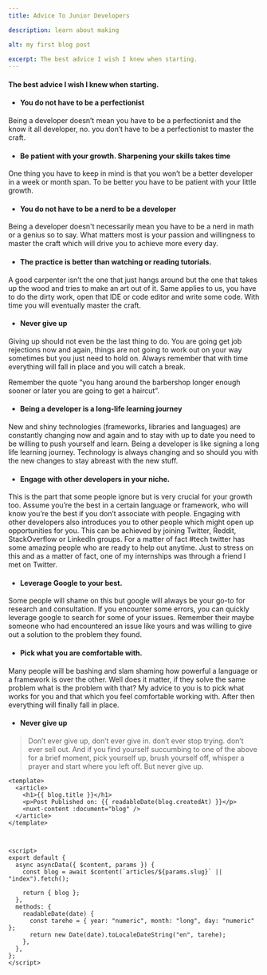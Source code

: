 ```yaml
---
title: Advice To Junior Developers

description: learn about making

alt: my first blog post

excerpt: The best advice I wish I knew when starting.
---
```


#### The best advice I wish I knew when starting.

- #### You do not have to be a perfectionist

Being a developer doesn’t mean you have to be a perfectionist and the know it all developer, no. you don’t have to be a perfectionist to master the craft.

<scroll-indicator></scroll-indicator>

- #### Be patient with your growth. Sharpening your skills takes time

One thing you have to keep in mind is that you won’t be a better developer in a week or month span. To be better you have to be patient with your little growth.

- #### You do not have to be a nerd to be a developer

Being a developer doesn't necessarily mean you have to be a nerd in math or a genius so to say. What matters most is your passion and willingness to master the craft which will drive you to achieve more every day.

- #### The practice is better than watching or reading tutorials.

A good carpenter isn’t the one that just hangs around but the one that takes up the wood and tries to make an art out of it. Same applies to us, you have to do the dirty work, open that IDE or code editor and write some code. With time you will eventually master the craft.

- #### Never give up

Giving up should not even be the last thing to do. You are going get job rejections now and again, things are not going to work out on your way sometimes but you just need to hold on. Always remember that with time everything will fall in place and you will catch a break.

Remember the quote “you hang around the barbershop longer enough sooner or later you are going to get a haircut”.

- #### Being a developer is a long-life learning journey

New and shiny technologies (frameworks, libraries and languages) are constantly changing now and again and to stay with up to date you need to be willing to push yourself and learn.
Being a developer is like signing a long life learning journey. Technology is always changing and so should you with the new changes to stay abreast with the new stuff.

- #### Engage with other developers in your niche.

This is the part that some people ignore but is very crucial for your growth too. Assume you’re the best in a certain language or framework, who will know you’re the best if you don’t associate with people.
Engaging with other developers also introduces you to other people which might open up opportunities for you. This can be achieved by joining Twitter, Reddit, StackOverflow or LinkedIn groups. For a matter of fact #tech twitter has some amazing people who are ready to help out anytime.
Just to stress on this and as a matter of fact, one of my internships was through a friend I met on Twitter.

- #### Leverage Google to your best.

Some people will shame on this but google will always be your go-to for research and consultation. If you encounter some errors, you can quickly leverage google to search for some of your issues. Remember their maybe someone who had encountered an issue like yours and was willing to give out a solution to the problem they found.

- #### Pick what you are comfortable with.

Many people will be bashing and slam shaming how powerful a language or a framework is over the other.
Well does it matter, if they solve the same problem what is the problem with that? My advice to you is to pick what works for you and that which you feel comfortable working with. After then everything will finally fall in place.

- #### Never give up

<blockquote>

Don’t ever give up, don’t ever give in. don’t ever stop trying. don’t ever sell out. And if you find yourself succumbing to one of the above for a brief moment, pick yourself up, brush yourself off, whisper a prayer and start where you left off. But never give up.

</blockquote>

```js1,(3-5) slug.vue
<template>
  <article>
    <h1>{{ blog.title }}</h1>
    <p>Post Published on: {{ readableDate(blog.createdAt) }}</p>
    <nuxt-content :document="blog" />
  </article>
</template>



<script>
export default {
  async asyncData({ $content, params }) {
    const blog = await $content(`articles/${params.slug}` || "index").fetch();

    return { blog };
  },
  methods: {
    readableDate(date) {
      const tarehe = { year: "numeric", month: "long", day: "numeric" };
      return new Date(date).toLocaleDateString("en", tarehe);
    },
  },
};
</script>
```
